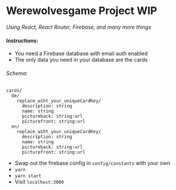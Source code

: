 # Werewolvesgame Project WIP

*Using React, React Router, Firebase, and many more things*

#### Instructions:
* You need a Firebase database with email auth enabled
* The only data you need in your database are the cards

###### Schema:
 ```
 cards/
   de/
     replace_wiht_your_uniqueCardKey/
       description: string
       name: string
       pictureback: string:url
       picturefront: string:url
   en/
     replace_wiht_your_uniqueCardKey/
       description: string
       name: string
       pictureback: string:url
       picturefront: string:url
```
* Swap out the firebase config in ```config/constants``` with your own
* ```yarn```
* ```yarn start```
* Visit ```localhost:3000```


